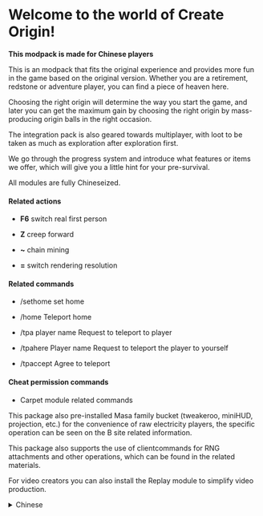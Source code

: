 # Welcome to the world of Create Origin!

**This modpack is made for Chinese players**

This is an modpack that fits the original experience and provides more fun in the game based on the original version. Whether you are a retirement, redstone or adventure player, you can find a piece of heaven here.

Choosing the right origin will determine the way you start the game, and later you can get the maximum gain by choosing the right origin by mass-producing origin balls in the right occasion.

The integration pack is also geared towards multiplayer, with loot to be taken as much as exploration after exploration first.

We go through the progress system and introduce what features or items we offer, which will give you a little hint for your pre-survival.

All modules are fully Chineseized.


#### Related actions

- **F6** switch real first person

- **Z**  creep forward

- **~** chain mining

- **=** switch rendering resolution





#### Related commands

- /sethome set home

- /home Teleport home

- /tpa player name Request to teleport to player

- /tpahere Player name Request to teleport the player to yourself

- /tpaccept Agree to teleport



#### Cheat permission commands

- Carpet module related commands


This package also pre-installed Masa family bucket (tweakeroo, miniHUD, projection, etc.) for the convenience of raw electricity players, the specific operation can be seen on the B site related information.

This package also supports the use of clientcommands for RNG attachments and other operations, which can be found in the related materials.

For video creators you can also install the Replay module to simplify video production.

<details><summary>Chinese</summary>

<p>

## 欢迎加入起源创造的世界



这是一个贴合原版体验，并在原版的基础上提供更多游戏乐趣的整合包。无论你是养老、生电还是冒险玩家，在这里都能找到属于你的一片天地。

选择合适的起源将决定你开局方式，后期可以通过量产起源球在适合的场合选择适合的起源获得最大增益。

同时该整合包也是面向多人游戏的，先探索后探索一样有战利品可拿。

游戏没有提供任务系统，您只需关注进度页面，这将成为你前期发展的提示。

所有模组均有完整汉化。



#### 相关操作

- **F6** 切换真实第一人称

- **Z** 匍匐前进

- **~** 连锁挖矿

- **=** 切换渲染分辨率





#### 相关指令

- /sethome 设置家

- /home 传送回家

- /tpa 玩家名 请求传送至玩家

- /tpahere 玩家名 请求将玩家传送至自己身边

- /tpaccept 同意传送



#### 作弊权限指令

- carpet  地毯模组相关指令



本整合包同时也预装了Masa全家桶（tweakeroo，miniHUD，投影等）方便生电玩家，具体操作可以B站查看相关资料。

同时本整合包支持使用clientcommands进行RNG附魔等操作，具体可以查阅相关资料。

对于视频创作者来说你也可以安装Replay模组来简化视频制作。



主要Mod：

Origin、Create、农夫乐事、Go Fish、自然主义、丰富的生态，结构变体，更好的下界，更好的末地，汤姆的简易存储

QQ群：790503003

</p>

</details>